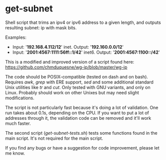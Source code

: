 # get-subnet
Shell script that trims an ipv4 or ipv6 address to a given length, and outputs resulting subnet: ip with mask bits.

Examples:
- Input: '**192.168.4.112/12**' inet. Output: '**192.160.0.0/12**'
- Input: '**2001:4567:1111:56ff::1/42**' inet6. Output: '**2001:4567:1100::/42**'

This is a modified and improved version of a script found here:
https://github.com/chmduquesne/wg-ip/blob/master/wg-ip

The code should be POSIX-compatible (tested on dash and on bash).
Requires _awk_, _grep_ with ERE support, _sed_ and some additional standard Unix utilities like _tr_ and _cut_.
Only tested with GNU variants, and only on Linux.
Probably should work on other Unixes but may need slight modifications.

The script is not particularly fast because it's doing a lot of validation. One run takes about 0.1s, depending on the CPU.
If you want to put a lot of addresses through it, the validation code can be removed and it'll work much faster.

The second script (_get-subnet-tests.sh_) tests some functions found in the main script. It's not required for the main script.

If you find any bugs or have a suggestion for code improvement, please let me know.
